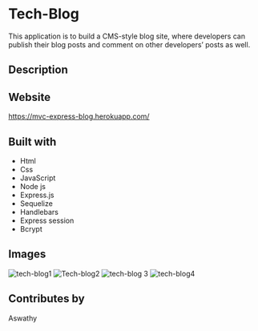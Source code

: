 # Tech-Blog
  This application is to build a CMS-style blog site, where developers can publish their blog posts and comment on other developers’ posts as well.
## Description

## Website
https://mvc-express-blog.herokuapp.com/
## Built with
* Html
* Css
* JavaScript
* Node js
* Express.js
* Sequelize
* Handlebars
* Express session
* Bcrypt

## Images
![tech-blog1](https://user-images.githubusercontent.com/93412486/169532343-3dbff542-f719-423c-91e4-7461e2907aca.PNG)
![Tech-blog2](https://user-images.githubusercontent.com/93412486/169532418-b1298f14-ed1b-40ae-a5ac-cd4fd6d0a723.PNG)
![tech-blog 3](https://user-images.githubusercontent.com/93412486/169532476-2d817981-1763-4a7c-9b25-593214db164e.PNG)
![tech-blog4](https://user-images.githubusercontent.com/93412486/169532488-fd57f28c-3213-4aac-9d46-0e4179416279.PNG)

## Contributes by 
Aswathy 
